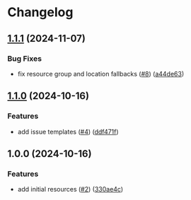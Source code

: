 # Changelog

## [1.1.1](https://github.com/CloudNationHQ/terraform-azure-sqlmi/compare/v1.1.0...v1.1.1) (2024-11-07)


### Bug Fixes

* fix resource group and location fallbacks ([#8](https://github.com/CloudNationHQ/terraform-azure-sqlmi/issues/8)) ([a44de63](https://github.com/CloudNationHQ/terraform-azure-sqlmi/commit/a44de639dff1640f1e7ab3c91a71a7e178200bb4))

## [1.1.0](https://github.com/CloudNationHQ/terraform-azure-sqlmi/compare/v1.0.0...v1.1.0) (2024-10-16)


### Features

* add issue templates ([#4](https://github.com/CloudNationHQ/terraform-azure-sqlmi/issues/4)) ([ddf471f](https://github.com/CloudNationHQ/terraform-azure-sqlmi/commit/ddf471f87305235bd59ad880b7f04f085ef51fee))

## 1.0.0 (2024-10-16)


### Features

* add initial resources ([#2](https://github.com/CloudNationHQ/terraform-azure-sqlmi/issues/2)) ([330ae4c](https://github.com/CloudNationHQ/terraform-azure-sqlmi/commit/330ae4c0a1876287d07bee00d679ab87a08019d5))
